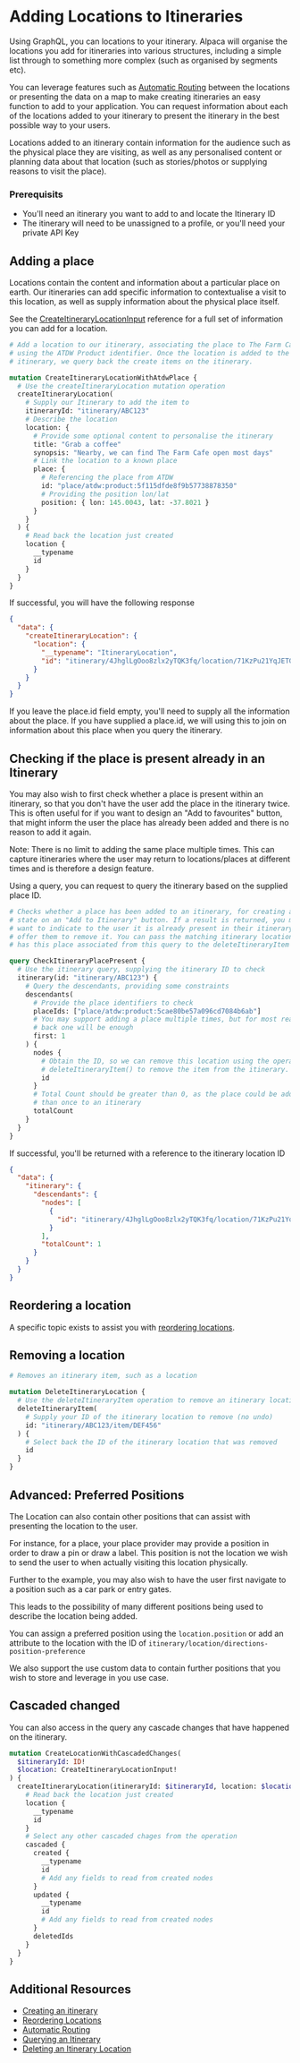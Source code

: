 # Adding Locations to Itineraries

Using GraphQL, you can locations to your itinerary. Alpaca will organise the
locations you add for itineraries into various structures, including a simple
list through to something more complex (such as organised by segments etc).

You can leverage features such as [Automatic Routing](/topics/itinerary/Automatic%20Routing/README.md)
between the locations or presenting the data on a map to make creating
itineraries an easy function to add to your application. You can request
information about each of the locations added to your itinerary to present the
itinerary in the best possible way to your users.

Locations added to an itinerary contain information for the audience such as the
physical place they are visiting, as well as any personalised content or
planning data about that location (such as stories/photos or supplying reasons
to visit the place).

### Prerequisits

- You'll need an itinerary you want to add to and locate the Itinerary ID
- The itinerary will need to be unassigned to a profile, or you'll need your
  private API Key

## Adding a place

Locations contain the content and information about a particular place on earth.
Our itineraries can add specific information to contextualise a visit to this
location, as well as supply information about the physical place itself.

See the [CreateItineraryLocationInput](/reference#createitinerarylocationinput)
reference for a full set of information you can add for a location.

```graphql
# Add a location to our itinerary, associating the place to The Farm Cafe
# using the ATDW Product identifier. Once the location is added to the
# itinerary, we query back the create items on the itinerary.

mutation CreateItineraryLocationWithAtdwPlace {
  # Use the createItineraryLocation mutation operation
  createItineraryLocation(
    # Supply our Itinerary to add the item to
    itineraryId: "itinerary/ABC123"
    # Describe the location
    location: {
      # Provide some optional content to personalise the itinerary
      title: "Grab a coffee"
      synopsis: "Nearby, we can find The Farm Cafe open most days"
      # Link the location to a known place
      place: {
        # Referencing the place from ATDW
        id: "place/atdw:product:5f115dfde8f9b57738878350"
        # Providing the position lon/lat
        position: { lon: 145.0043, lat: -37.8021 }
      }
    }
  ) {
    # Read back the location just created
    location {
      __typename
      id
    }
  }
}
```

If successful, you will have the following response

```json
{
  "data": {
    "createItineraryLocation": {
      "location": {
        "__typename": "ItineraryLocation",
        "id": "itinerary/4JhglLgOoo8zlx2yTQK3fq/location/71KzPu21YqJETG5RVnEQ0g"
      }
    }
  }
}
```

If you leave the place.id field empty, you'll need to supply all the information
about the place. If you have supplied a place.id, we will using this to join on
information about this place when you query the itinerary.

## Checking if the place is present already in an Itinerary

You may also wish to first check whether a place is present within an itinerary,
so that you don't have the user add the place in the itinerary twice. This is
often useful for if you want to design an "Add to favourites" button, that might
inform the user the place has already been added and there is no reason to add
it again.

Note: There is no limit to adding the same place multiple times. This can
capture itineraries where the user may return to locations/places at different
times and is therefore a design feature.

Using a query, you can request to query the itinerary based on the supplied
place ID.

```graphql
# Checks whether a place has been added to an itinerary, for creating a button
# state on an "Add to Itinerary" button. If a result is returned, you may then
# want to indicate to the user it is already present in their itinerary, or
# offer them to remove it. You can pass the matching itinerary location ID that
# has this place associated from this query to the deleteItineraryItem operation

query CheckItineraryPlacePresent {
  # Use the itinerary query, supplying the itinerary ID to check
  itinerary(id: "itinerary/ABC123") {
    # Query the descendants, providing some constraints
    descendants(
      # Provide the place identifiers to check
      placeIds: ["place/atdw:product:5cae80be57a096cd7084b6ab"]
      # You may support adding a place multiple times, but for most reading
      # back one will be enough
      first: 1
    ) {
      nodes {
        # Obtain the ID, so we can remove this location using the operation
        # deleteItineraryItem() to remove the item from the itinerary.
        id
      }
      # Total Count should be greater than 0, as the place could be added more
      # than once to an itinerary
      totalCount
    }
  }
}
```

If successful, you'll be returned with a reference to the itinerary location ID

```json
{
  "data": {
    "itinerary": {
      "descendants": {
        "nodes": [
          {
            "id": "itinerary/4JhglLgOoo8zlx2yTQK3fq/location/71KzPu21YqJETG5RVnEQ0g"
          }
        ],
        "totalCount": 1
      }
    }
  }
}
```

## Reordering a location

A specific topic exists to assist you with
[reordering locations](/topics/itinerary/Reordering%20Locations/README.md).

## Removing a location

```graphql
# Removes an itinerary item, such as a location

mutation DeleteItineraryLocation {
  # Use the deleteItineraryItem operation to remove an itinerary location
  deleteItineraryItem(
    # Supply your ID of the itinerary location to remove (no undo)
    id: "itinerary/ABC123/item/DEF456"
  ) {
    # Select back the ID of the itinerary location that was removed
    id
  }
}
```

## Advanced: Preferred Positions

The Location can also contain other positions that can assist with presenting
the location to the user.

For instance, for a place, your place provider may provide a position in order
to draw a pin or draw a label. This position is not the location we wish to
send the user to when actually visiting this location physically.

Further to the example, you may also wish to have the user first navigate to a
position such as a car park or entry gates.

This leads to the possibility of many different positions being used to describe
the location being added.

You can assign a preferred position using the `location.position` or add
an attribute to the location with the ID of
`itinerary/location/directions-position-preference`

We also support the use custom data to contain further positions that you wish
to store and leverage in you use case.

## Cascaded changed

You can also access in the query any cascade changes that have happened on the
itinerary.

```graphql
mutation CreateLocationWithCascadedChanges(
  $itineraryId: ID!
  $location: CreateItineraryLocationInput!
) {
  createItineraryLocation(itineraryId: $itineraryId, location: $location) {
    # Read back the location just created
    location {
      __typename
      id
    }
    # Select any other cascaded chages from the operation
    cascaded {
      created {
        __typename
        id
        # Add any fields to read from created nodes
      }
      updated {
        __typename
        id
        # Add any fields to read from created nodes
      }
      deletedIds
    }
  }
}
```

## Additional Resources

- [Creating an itinerary](/topics/itinerary/Creating%20an%20itinerary/README.md)
- [Reordering Locations](/topics/itinerary/Reordering%20Locations/README.md)
- [Automatic Routing](/topics/itinerary/Automatic%20Routing/README.md)
- [Querying an Itinerary](/topics/itinerary/Querying%20an%20Itinerary/README.md)
- [Deleting an Itinerary Location](/example-operations/itinerary/location/DeleteItineraryLocation.graphql)
